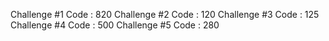 Challenge #1 Code : 820
Challenge #2 Code : 120
Challenge #3 Code : 125
Challenge #4 Code : 500
Challenge #5 Code : 280